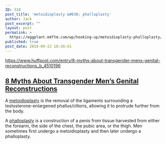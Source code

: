 ```yaml
---
ID: 310
post_title: 'metoidioplasty &#038; phalloplasty'
author: Jack
post_excerpt: ""
layout: post
permalink: >
  https://eggplant.m4ftm.com/wp/hooking-up/metoidioplasty-phalloplasty/
published: true
post_date: 2019-09-22 18:38:41
---
```

<!-- wp:paragraph -->
<p><a href="https://www.huffpost.com/entry/8-myths-about-transgender-mens-genital-reconstructions_b_4510196">https://www.huffpost.com/entry/8-myths-about-transgender-mens-genital-reconstructions_b_4510196</a></p>
<!-- /wp:paragraph -->

<!-- wp:heading -->
<h2><a href="http://8 Myths About Transgender Men’s Genital Reconstructions">8 Myths About Transgender Men’s Genital Reconstructions</a></h2>
<!-- /wp:heading -->

<!-- wp:paragraph -->
<p>A <a href="http://en.wikipedia.org/wiki/Metoidioplasty">metoidioplasty</a> is the removal of the ligaments surrounding a testosterone-enlargened phallus/clitoris, allowing it to protrude further from the body.</p>
<!-- /wp:paragraph -->

<!-- wp:paragraph -->
<p>A <a href="http://en.wikipedia.org/wiki/Phalloplasty">phalloplasty</a> is a construction of a penis from tissue harvested from either the forearm, the side of the chest, the pubic area, or the thigh. Men sometimes first undergo a metoidioplasty and then later undergo a phalloplasty.</p>
<!-- /wp:paragraph -->